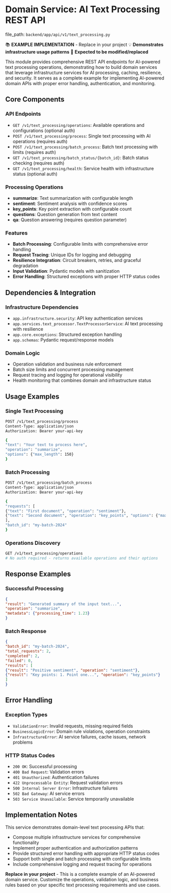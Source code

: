 # Domain Service: AI Text Processing REST API

  file_path: `backend/app/api/v1/text_processing.py`

📚 **EXAMPLE IMPLEMENTATION** - Replace in your project
💡 **Demonstrates infrastructure usage patterns**
🔄 **Expected to be modified/replaced**

This module provides comprehensive REST API endpoints for AI-powered text processing
operations, demonstrating how to build domain services that leverage infrastructure
services for AI processing, caching, resilience, and security. It serves as a complete
example for implementing AI-powered domain APIs with proper error handling,
authentication, and monitoring.

## Core Components

### API Endpoints
- `GET /v1/text_processing/operations`: Available operations and configurations (optional auth)
- `POST /v1/text_processing/process`: Single text processing with AI operations (requires auth)
- `POST /v1/text_processing/batch_process`: Batch text processing with limits (requires auth)
- `GET /v1/text_processing/batch_status/{batch_id}`: Batch status checking (requires auth)
- `GET /v1/text_processing/health`: Service health with infrastructure status (optional auth)

### Processing Operations
- **summarize**: Text summarization with configurable length
- **sentiment**: Sentiment analysis with confidence scores
- **key_points**: Key point extraction with configurable count
- **questions**: Question generation from text content
- **qa**: Question answering (requires question parameter)

### Features
- **Batch Processing**: Configurable limits with comprehensive error handling
- **Request Tracing**: Unique IDs for logging and debugging
- **Resilience Integration**: Circuit breakers, retries, and graceful degradation
- **Input Validation**: Pydantic models with sanitization
- **Error Handling**: Structured exceptions with proper HTTP status codes

## Dependencies & Integration

### Infrastructure Dependencies
- `app.infrastructure.security`: API key authentication services
- `app.services.text_processor.TextProcessorService`: AI text processing with resilience
- `app.core.exceptions`: Structured exception handling
- `app.schemas`: Pydantic request/response models

### Domain Logic
- Operation validation and business rule enforcement
- Batch size limits and concurrent processing management
- Request tracing and logging for operational visibility
- Health monitoring that combines domain and infrastructure status

## Usage Examples

### Single Text Processing
```bash
POST /v1/text_processing/process
Content-Type: application/json
Authorization: Bearer your-api-key

{
"text": "Your text to process here",
"operation": "summarize",
"options": {"max_length": 150}
}
```

### Batch Processing
```bash
POST /v1/text_processing/batch_process
Content-Type: application/json
Authorization: Bearer your-api-key

{
"requests": [
{"text": "First document", "operation": "sentiment"},
{"text": "Second document", "operation": "key_points", "options": {"max_points": 5}}
],
"batch_id": "my-batch-2024"
}
```

### Operations Discovery
```bash
GET /v1/text_processing/operations
# No auth required - returns available operations and their options
```

## Response Examples

### Successful Processing
```json
{
"result": "Generated summary of the input text...",
"operation": "summarize",
"metadata": {"processing_time": 1.23}
}
```

### Batch Response
```json
{
"batch_id": "my-batch-2024",
"total_requests": 2,
"completed": 2,
"failed": 0,
"results": [
{"result": "Positive sentiment", "operation": "sentiment"},
{"result": "Key points: 1. Point one...", "operation": "key_points"}
]
}
```

## Error Handling

### Exception Types
- `ValidationError`: Invalid requests, missing required fields
- `BusinessLogicError`: Domain rule violations, operation constraints
- `InfrastructureError`: AI service failures, cache issues, network problems

### HTTP Status Codes
- `200 OK`: Successful processing
- `400 Bad Request`: Validation errors
- `401 Unauthorized`: Authentication failures
- `422 Unprocessable Entity`: Request validation errors
- `500 Internal Server Error`: Infrastructure failures
- `502 Bad Gateway`: AI service errors
- `503 Service Unavailable`: Service temporarily unavailable

## Implementation Notes

This service demonstrates domain-level text processing APIs that:
- Compose multiple infrastructure services for comprehensive functionality
- Implement proper authentication and authorization patterns
- Provide structured error handling with appropriate HTTP status codes
- Support both single and batch processing with configurable limits
- Include comprehensive logging and request tracing for operations

**Replace in your project** - This is a complete example of an AI-powered domain service.
Customize the operations, validation logic, and business rules based on your specific
text processing requirements and use cases.
